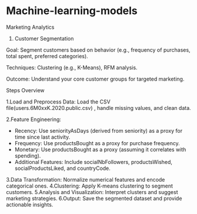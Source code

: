 # Machine-learning-models
Marketing Analytics
 1. Customer Segmentation

Goal: Segment customers based on behavior (e.g., frequency of purchases, total spent, preferred categories).

Techniques: Clustering (e.g., K-Means), RFM analysis.

Outcome: Understand your core customer groups for targeted marketing.

Steps Overview

1.Load and Preprocess Data: Load the CSV file(users.6M0xxK.2020.public.csv) , handle missing values, and clean data.

2.Feature Engineering:
  * Recency: Use seniorityAsDays (derived from seniority) as a proxy for time since last activity.
  * Frequency: Use productsBought as a proxy for purchase frequency.
  * Monetary: Use productsBought as a proxy (assuming it correlates with spending).
  * Additional Features: Include socialNbFollowers, productsWished, socialProductsLiked, and countryCode.
    
3.Data Transformation: Normalize numerical features and encode categorical ones.
4.Clustering: Apply K-means clustering to segment customers.
5.Analysis and Visualization: Interpret clusters and suggest marketing strategies.
6.Output: Save the segmented dataset and provide actionable insights.
